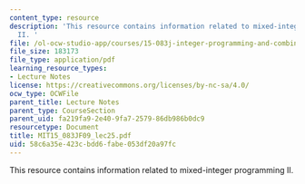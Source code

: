 ```yaml
---
content_type: resource
description: 'This resource contains information related to mixed-integer programming
  II. '
file: /ol-ocw-studio-app/courses/15-083j-integer-programming-and-combinatorial-optimization-fall-2009/58c6a35e423cbdd6fabe053df20a97fc_MIT15_083JF09_lec25.pdf
file_size: 183173
file_type: application/pdf
learning_resource_types:
- Lecture Notes
license: https://creativecommons.org/licenses/by-nc-sa/4.0/
ocw_type: OCWFile
parent_title: Lecture Notes
parent_type: CourseSection
parent_uid: fa219fa9-2e40-9fa7-2579-86db986b0dc9
resourcetype: Document
title: MIT15_083JF09_lec25.pdf
uid: 58c6a35e-423c-bdd6-fabe-053df20a97fc
---
```

This resource contains information related to mixed-integer programming II. 
